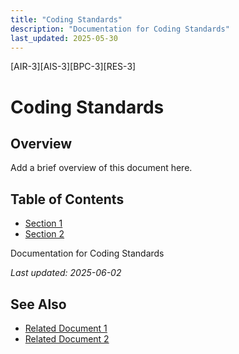 ```yaml
---
title: "Coding Standards"
description: "Documentation for Coding Standards"
last_updated: 2025-05-30
---
```

[AIR-3][AIS-3][BPC-3][RES-3]


<!-- markdownlint-disable MD013 line-length -->

# Coding Standards

## Overview

Add a brief overview of this document here.

## Table of Contents

- [Section 1](#section-1)
- [Section 2](#section-2)


Documentation for Coding Standards

*Last updated: 2025-06-02*

## See Also

- [Related Document 1](./related1.md)
- [Related Document 2](./related2.md)
